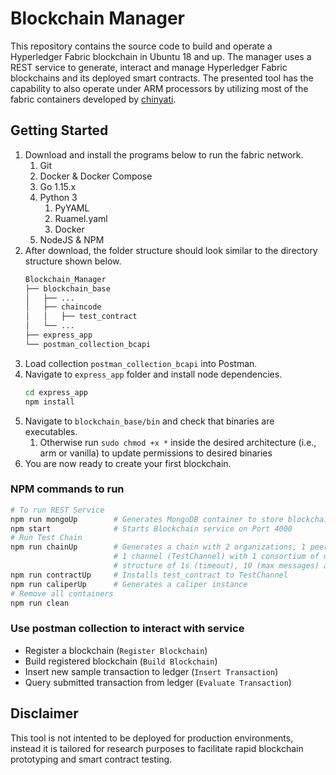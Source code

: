 # Blockchain Manager
This repository contains the source code to build and operate a Hyperledger Fabric blockchain in Ubuntu 18 and up. The manager uses a REST service to generate, interact and manage Hyperledger Fabric blockchains and its deployed smart contracts. The presented tool has the capability to also operate under ARM processors by utilizing most of the fabric containers developed by [chinyati](https://github.com/chinyati/Hyperledger-Fabric-ARM64-images).

## Getting Started
1. Download and install the programs below to run the fabric network.
    1. Git
    1. Docker & Docker Compose
    1. Go 1.15.x
    1. Python 3
        1. PyYAML
        1. Ruamel.yaml
        1. Docker
    1. NodeJS & NPM
1. After download, the folder structure should look similar to the directory structure shown below.
    ```bash
    Blockchain_Manager
    ├── blockchain_base
    │   ├── ...
    │   ├── chaincode
    │   │   ├── test_contract
    │   └── ...
    ├── express_app
    └── postman_collection_bcapi
    ```
1. Load collection `postman_collection_bcapi` into Postman.
1. Navigate to `express_app` folder and install node dependencies.
    ```bash
    cd express_app
    npm install
    ```
1. Navigate to `blockchain_base/bin` and check that binaries are executables.
    1. Otherwise run `sudo chmod +x *` inside the desired architecture (i.e., arm or vanilla) to update permissions to desired binaries
1. You are now ready to create your first blockchain.

### NPM commands to run
```bash
# To run REST Service
npm run mongoUp        # Generates MongoDB container to store blockchain structure information
npm start              # Starts Blockchain service on Port 4000
# Run Test Chain
npm run chainUp        # Generates a chain with 2 organizations, 1 peer per org, 1 orderer, 
                       # 1 channel (TestChannel) with 1 consortium of org1&2, and block
                       # structure of 1s (timeout), 10 (max messages) and 2MB (max bytes).
npm run contractUp     # Installs test_contract to TestChannel
npm run caliperUp      # Generates a caliper instance
# Remove all containers
npm run clean
```
### Use postman collection to interact with service
* Register a blockchain (`Register Blockchain`)
* Build registered blockchain (`Build Blockchain`)
* Insert new sample transaction to ledger (`Insert Transaction`)
* Query submitted transaction from ledger (`Evaluate Transaction`)

## Disclaimer
This tool is not intented to be deployed for production environments, instead it is tailored for research purposes to facilitate rapid blockchain prototyping and smart contract testing.